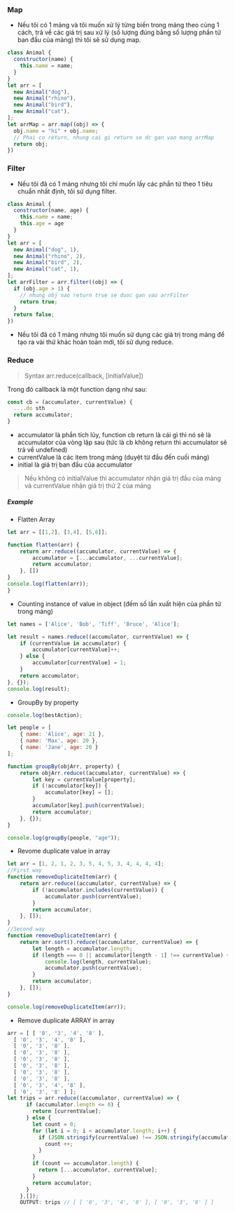 ### Map
- Nếu tôi có 1 mảng và tôi muốn xử lý từng biến trong mảng theo cùng 1 cách, trả về các giá trị sau xử lý (số lượng đúng bằng số lượng phần tử ban đầu của mảng) thì tôi sẽ sử dụng map.
```javascript
class Animal {
  constructor(name) {
    this.name = name;
  }
}
let arr = [
  new Animal("dog"),
  new Animal("rhino"),
  new Animal("bird"),
  new Animal("cat"),
];
let arrMap = arr.map((obj) => {
  obj.name = "hi" + obj.name;
  // Phai co return, nhung cai gi return se dc gan vao mang arrMap
  return obj;
})
```
### Filter
- Nếu tôi đã có 1 mảng nhưng tôi chỉ muốn lấy các phần tử theo 1 tiêu chuẩn nhất định, tôi sử dụng filter.
```javascript
class Animal {
  constructor(name, age) {
    this.name = name;
    this.age = age
  }
}
let arr = [
  new Animal("dog", 1),
  new Animal("rhino", 2),
  new Animal("bird", 2),
  new Animal("cat", 1),
];
let arrFilter = arr.filter((obj) => {
  if (obj.age > 1) {
    // nhung obj nao return true se duoc gan vao arrFilter
    return true;
  }
  return false;
})
```


- Nếu tôi đã có 1 mảng nhưng tôi muốn sử dụng các giá trị trong mảng để tạo ra vài thứ khác hoàn toàn mới, tôi sử dụng reduce.

### Reduce
>Syntax arr.reduce(callback, [initialValue])

Trong đó callback là một function dạng như sau:
```javascript
const cb = (accumulator, currentValue) {
  ....do sth
  return accumulator; 
}
```
- accumulator là phần tích lũy, function cb return là cái gì thì nó sẽ là accumulator của vòng lặp sau (tức là cb không return thì accumulator sẽ trả về undefined)
- currentValue là các item trong mảng (duyệt từ đầu đến cuối mảng)
- initial là giá trị ban đầu của accumulator
> Nếu không có initialValue thì accumulator nhận giá trị đầu của mảng và currentValue nhận giá trị thứ 2 của mảng
##### Example
- Flatten Array
```javascript
let arr = [[1,2], [3,4], [5,6]];

function flatten(arr) {
	return arr.reduce((accumulator, currentValue) => {
		accumulator = [...accumulator, ...currentValue];
		return accumulator;
	}, [])
}
console.log(flatten(arr));
}
```
- Counting instance of value in object (đếm số lần xuất hiện của phần tử trong mảng)
```javascript
let names = ['Alice', 'Bob', 'Tiff', 'Bruce', 'Alice'];

let result = names.reduce((accumulator, currentValue) => {
	if (currentValue in accumulator) {
		accumulator[currentValue]++;
	} else {
		accumulator[currentValue] = 1;
	}
	return accumulator;
}, {});
console.log(result);
```
- GroupBy by property
```javascript
console.log(bestAction);

let people = [
	{ name: 'Alice', age: 21 },
	{ name: 'Max', age: 20 },
	{ name: 'Jane', age: 20 }
];

function groupBy(objArr, property) {
	return objArr.reduce((accumulator, currentValue) => {
		let key = currentValue[property];
		if (!accumulator[key]) {
			accumulator[key] = [];
		}
		accumulator[key].push(currentValue);
		return accumulator;
	}, {});
}

console.log(groupBy(people, "age"));
```
- Revome duplicate value in array
```javascript
let arr = [1, 2, 1, 2, 3, 5, 4, 5, 3, 4, 4, 4, 4];
//First way
function removeDuplicateItem(arr) {
	return arr.reduce((accumulator, currentValue) => {
		if (!accumulator.includes(currentValue)) {
			accumulator.push(currentValue);
		}
		return accumulator;
	}, []);
}
//Second way
function removeDuplicateItem(arr) {
	return arr.sort().reduce((accumulator, currentValue) => {
		let length = accumulator.length;
		if (length === 0 || accumulator[length - 1] !== currentValue) {
			console.log(length, currentValue);
			accumulator.push(currentValue);
		}
		return accumulator;
	}, []);
}

console.log(removeDuplicateItem(arr));
```
- Remove duplicate ARRAY in array
```javascript
arr = [ [ '0', '3', '4', '8' ],
  [ '0', '3', '4', '8' ],
  [ '0', '3', '8' ],
  [ '0', '3', '8' ],
  [ '0', '3', '8' ],
  [ '0', '3', '8' ],
  [ '0', '3', '8' ],
  [ '0', '3', '8' ],
  [ '0', '3', '4', '8' ],
  [ '0', '3', '8' ] ];
let trips = arr.reduce((accumulator, currentValue) => {
      if (accumulator.length <= 0) {
        return [currentValue];
      } else {
        let count = 0;
        for (let i = 0; i < accumulator.length; i++) {
          if (JSON.stringify(currentValue) !== JSON.stringify(accumulator[i])) {
            count ++;
          }
        }
        if (count == accumulator.length) {
          return [...accumulator, currentValue];
        }
        return accumulator;
      }
    },[]);
    OUTPUT: trips // [ [ '0', '3', '4', '8' ], [ '0', '3', '8' ] ]
```






